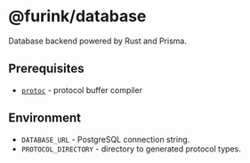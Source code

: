 # @furink/database

Database backend powered by Rust and Prisma.

## Prerequisites

- [`protoc`](https://github.com/protocolbuffers/protobuf/releases) - protocol buffer compiler

## Environment

- `DATABASE_URL` - PostgreSQL connection string.
- `PROTOCOL_DIRECTORY` - directory to generated protocol types.
